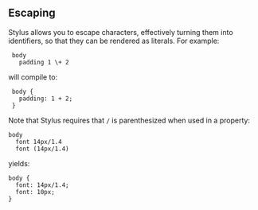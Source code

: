 ## Escaping

 Stylus allows you to escape characters, effectively turning them into identifiers, so that they can be rendered as literals. For example:

     body
       padding 1 \+ 2

will compile to:

     body {
       padding: 1 + 2;
     }


Note that Stylus requires that `/` is parenthesized when used in a property:

    body
      font 14px/1.4
      font (14px/1.4)

yields:

    body {
      font: 14px/1.4;
      font: 10px;
    }
